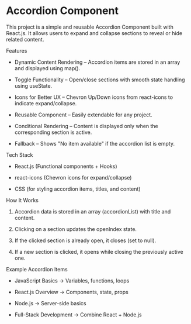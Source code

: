 # Accordion Component

This project is a simple and reusable Accordion Component built with React.js.
It allows users to expand and collapse sections to reveal or hide related content.

Features

* Dynamic Content Rendering – Accordion items are stored in an array and displayed using map().

* Toggle Functionality – Open/close sections with smooth state handling using useState.

* Icons for Better UX – Chevron Up/Down icons from react-icons to indicate expand/collapse.
  
* Reusable Component – Easily extendable for any project.

* Conditional Rendering – Content is displayed only when the corresponding section is active.

* Fallback – Shows "No item available" if the accordion list is empty.

Tech Stack

* React.js (Functional components + Hooks)

* react-icons (Chevron icons for expand/collapse)

* CSS (for styling accordion items, titles, and content)

How It Works

1. Accordion data is stored in an array (accordionList) with title and content.

2. Clicking on a section updates the openIndex state.

3. If the clicked section is already open, it closes (set to null).

4. If a new section is clicked, it opens while closing the previously active one.

Example Accordion Items

* JavaScript Basics → Variables, functions, loops

* React.js Overview → Components, state, props

* Node.js → Server-side basics

* Full-Stack Development → Combine React + Node.js

